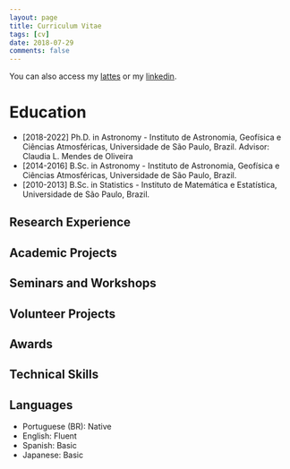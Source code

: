 ```yaml
---
layout: page
title: Curriculum Vitae
tags: [cv]
date: 2018-07-29
comments: false
---
```


You can also access my <a href="http://lattes.cnpq.br/8135231533828484">lattes</a> or my <a href="https://www.linkedin.com/in/marixko/">linkedin</a>.

# Education

* [2018-2022] Ph.D. in Astronomy - Instituto de Astronomia, Geofísica e Ciências Atmosféricas, Universidade de São Paulo, Brazil. 
Advisor: Claudia L. Mendes de Oliveira <br>
* [2014-2016] B.Sc. in Astronomy - Instituto de Astronomia, Geofísica e Ciências Atmosféricas, Universidade de São Paulo, Brazil.
* [2010-2013] B.Sc. in Statistics - Instituto de Matemática e Estatística, Universidade de São Paulo, Brazil. 

## Research Experience

## Academic Projects

## Seminars and Workshops

## Volunteer Projects

## Awards

## Technical Skills

## Languages

* Portuguese (BR): Native
* English: Fluent
* Spanish: Basic
* Japanese: Basic




